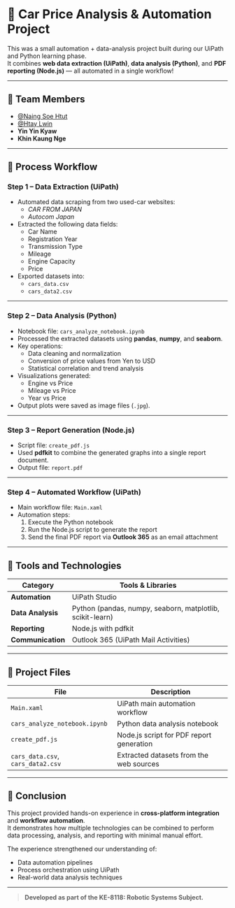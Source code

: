 # 🚗 Car Price Analysis & Automation Project

This was a small automation + data-analysis project built during our UiPath and Python learning phase.  
It combines **web data extraction (UiPath)**, **data analysis (Python)**, and **PDF reporting (Node.js)** — all automated in a single workflow!

------
## 👥 Team Members
- [@Naing Soe Htut](https://github.com/nshciei45)
- [@Htay Lwin](https://github.com/SilasVerse)
- **Yin Yin Kyaw**  
- **Khin Kaung Nge**

---

## 🔹 Process Workflow

### **Step 1 – Data Extraction (UiPath)**
- Automated data scraping from two used-car websites:
  - *CAR FROM JAPAN*  
  - *Autocom Japan*
- Extracted the following data fields:
  - Car Name  
  - Registration Year  
  - Transmission Type  
  - Mileage  
  - Engine Capacity  
  - Price
- Exported datasets into:
  - `cars_data.csv`  
  - `cars_data2.csv`

---

### **Step 2 – Data Analysis (Python)**
- Notebook file: `cars_analyze_notebook.ipynb`  
- Processed the extracted datasets using **pandas**, **numpy**, and **seaborn**.  
- Key operations:
  - Data cleaning and normalization  
  - Conversion of price values from Yen to USD  
  - Statistical correlation and trend analysis  
- Visualizations generated:
  - Engine vs Price  
  - Mileage vs Price  
  - Year vs Price  
- Output plots were saved as image files (`.jpg`).

---

### **Step 3 – Report Generation (Node.js)**
- Script file: `create_pdf.js`  
- Used **pdfkit** to combine the generated graphs into a single report document.  
- Output file: `report.pdf`

---

### **Step 4 – Automated Workflow (UiPath)**
- Main workflow file: `Main.xaml`  
- Automation steps:
  1. Execute the Python notebook  
  2. Run the Node.js script to generate the report  
  3. Send the final PDF report via **Outlook 365** as an email attachment  

---

## 🧠 Tools and Technologies

| Category | Tools & Libraries |
|-----------|-------------------|
| **Automation** | UiPath Studio |
| **Data Analysis** | Python (pandas, numpy, seaborn, matplotlib, scikit-learn) |
| **Reporting** | Node.js with pdfkit |
| **Communication** | Outlook 365 (UiPath Mail Activities) |

---

## 📂 Project Files

| File | Description |
|------|--------------|
| `Main.xaml` | UiPath main automation workflow |
| `cars_analyze_notebook.ipynb` | Python data analysis notebook |
| `create_pdf.js` | Node.js script for PDF report generation |
| `cars_data.csv`, `cars_data2.csv` | Extracted datasets from the web sources |


---

## 🏁 Conclusion
This project provided hands-on experience in **cross-platform integration** and **workflow automation**.  
It demonstrates how multiple technologies can be combined to perform data processing, analysis, and reporting with minimal manual effort.  

The experience strengthened our understanding of:
- Data automation pipelines  
- Process orchestration using UiPath  
- Real-world data analysis techniques  

---

> **Developed as part of the KE-8118: Robotic Systems Subject.**
